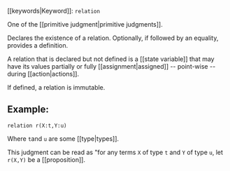 [[keywords|Keyword]]: `relation`

One of the [[primitive judgment|primitive judgments]].

Declares the existence of a relation. Optionally, if followed by an equality, provides a definition.

A relation that is declared but not defined is a [[state variable]] that may have its values partially or fully [[assignment|assigned]] -- point-wise -- during [[action|actions]].

If defined, a relation is immutable.

## Example:
```
relation r(X:t,Y:u)
```

Where `t`and `u` are some  [[type|types]].

This judgment can be read as "for any terms `X` of type `t` and `Y` of type `u`, let `r(X,Y)` be a [[proposition]].